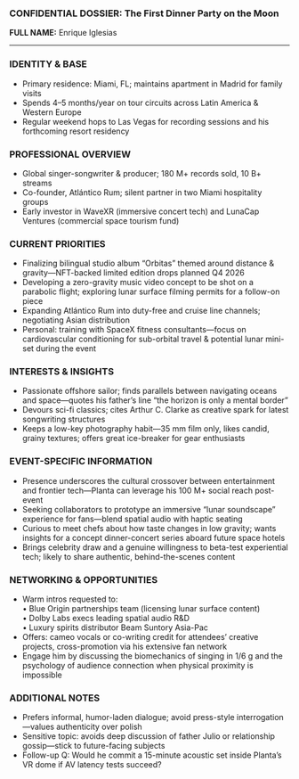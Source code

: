 ### CONFIDENTIAL DOSSIER: The First Dinner Party on the Moon

**FULL NAME:** Enrique Iglesias

---
### IDENTITY & BASE
- Primary residence: Miami, FL; maintains apartment in Madrid for family visits  
- Spends 4–5 months/year on tour circuits across Latin America & Western Europe  
- Regular weekend hops to Las Vegas for recording sessions and his forthcoming resort residency  

### PROFESSIONAL OVERVIEW
- Global singer-songwriter & producer; 180 M+ records sold, 10 B+ streams  
- Co-founder, Atlántico Rum; silent partner in two Miami hospitality groups  
- Early investor in WaveXR (immersive concert tech) and LunaCap Ventures (commercial space tourism fund)  

### CURRENT PRIORITIES
- Finalizing bilingual studio album “Orbitas” themed around distance & gravity—NFT-backed limited edition drops planned Q4 2026  
- Developing a zero-gravity music video concept to be shot on a parabolic flight; exploring lunar surface filming permits for a follow-on piece  
- Expanding Atlántico Rum into duty-free and cruise line channels; negotiating Asian distribution  
- Personal: training with SpaceX fitness consultants—focus on cardiovascular conditioning for sub-orbital travel & potential lunar mini-set during the event  

### INTERESTS & INSIGHTS
- Passionate offshore sailor; finds parallels between navigating oceans and space—quotes his father’s line “the horizon is only a mental border”  
- Devours sci-fi classics; cites Arthur C. Clarke as creative spark for latest songwriting structures  
- Keeps a low-key photography habit—35 mm film only, likes candid, grainy textures; offers great ice-breaker for gear enthusiasts  

### EVENT-SPECIFIC INFORMATION
- Presence underscores the cultural crossover between entertainment and frontier tech—Planta can leverage his 100 M+ social reach post-event  
- Seeking collaborators to prototype an immersive “lunar soundscape” experience for fans—blend spatial audio with haptic seating  
- Curious to meet chefs about how taste changes in low gravity; wants insights for a concept dinner-concert series aboard future space hotels  
- Brings celebrity draw and a genuine willingness to beta-test experiential tech; likely to share authentic, behind-the-scenes content  

### NETWORKING & OPPORTUNITIES
- Warm intros requested to:  
  • Blue Origin partnerships team (licensing lunar surface content)  
  • Dolby Labs execs leading spatial audio R&D  
  • Luxury spirits distributor Beam Suntory Asia-Pac  
- Offers: cameo vocals or co-writing credit for attendees’ creative projects, cross-promotion via his extensive fan network  
- Engage him by discussing the biomechanics of singing in 1/6 g and the psychology of audience connection when physical proximity is impossible  

### ADDITIONAL NOTES
- Prefers informal, humor-laden dialogue; avoid press-style interrogation—values authenticity over polish  
- Sensitive topic: avoids deep discussion of father Julio or relationship gossip—stick to future-facing subjects  
- Follow-up Q: Would he commit a 15-minute acoustic set inside Planta’s VR dome if AV latency tests succeed?